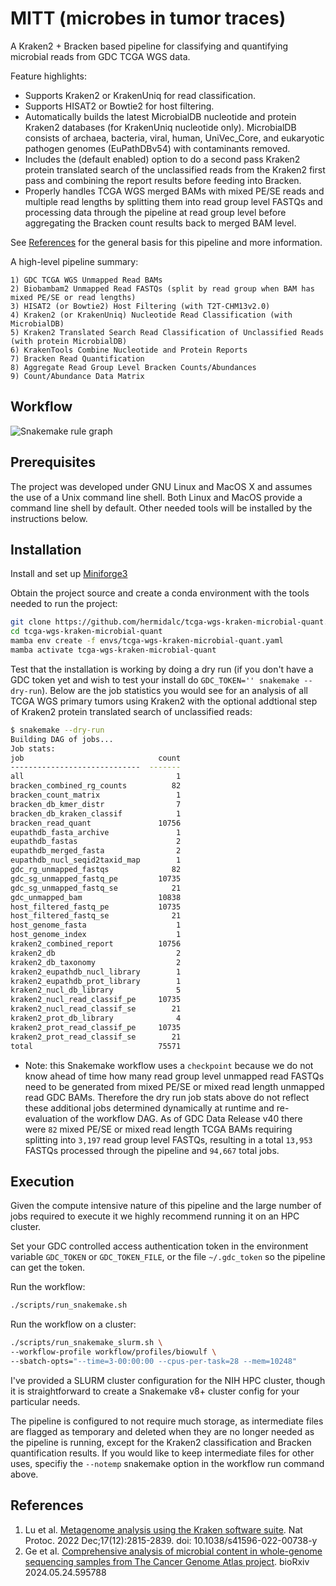 # MITT (microbes in tumor traces)

A Kraken2 + Bracken based pipeline for classifying and quantifying
microbial reads from GDC TCGA WGS data.

Feature highlights:

- Supports Kraken2 or KrakenUniq for read classification.
- Supports HISAT2 or Bowtie2 for host filtering.
- Automatically builds the latest MicrobialDB nucleotide and protein
  Kraken2 databases (for KrakenUniq nucleotide only). MicrobialDB
  consists of archaea, bacteria, viral, human, UniVec_Core, and
  eukaryotic pathogen genomes (EuPathDBv54) with contaminants removed.
- Includes the (default enabled) option to do a second pass Kraken2
  protein translated search of the unclassified reads from the Kraken2
  first pass and combining the report results before feeding into Bracken.
- Properly handles TCGA WGS merged BAMs with mixed PE/SE reads and
  multiple read lengths by splitting them into read group level FASTQs
  and processing data through the pipeline at read group level before
  aggregating the Bracken count results back to merged BAM level.

See [References](#references) for the general basis for this pipeline
and more information.

A high-level pipeline summary:

```
1) GDC TCGA WGS Unmapped Read BAMs
2) Biobambam2 Unmapped Read FASTQs (split by read group when BAM has mixed PE/SE or read lengths)
3) HISAT2 (or Bowtie2) Host Filtering (with T2T-CHM13v2.0)
4) Kraken2 (or KrakenUniq) Nucleotide Read Classification (with MicrobialDB)
5) Kraken2 Translated Search Read Classification of Unclassified Reads (with protein MicrobialDB)
6) KrakenTools Combine Nucleotide and Protein Reports
7) Bracken Read Quantification
8) Aggregate Read Group Level Bracken Counts/Abundances
9) Count/Abundance Data Matrix
```

## Workflow

![Snakemake rule graph](tcga-wgs-kraken-microbial-quant.svg)

## Prerequisites

The project was developed under GNU Linux and MacOS X and assumes the
use of a Unix command line shell. Both Linux and MacOS provide a
command line shell by default. Other needed tools will be installed
by the instructions below.

## Installation

Install and set up
[Miniforge3](https://github.com/conda-forge/miniforge#download)

Obtain the project source and create a conda environment with the tools
needed to run the project:

```bash
git clone https://github.com/hermidalc/tcga-wgs-kraken-microbial-quant.git
cd tcga-wgs-kraken-microbial-quant
mamba env create -f envs/tcga-wgs-kraken-microbial-quant.yaml
mamba activate tcga-wgs-kraken-microbial-quant
```

Test that the installation is working by doing a dry run (if you don't
have a GDC token yet and wish to test your install do
`GDC_TOKEN='' snakemake --dry-run`). Below are the job statistics you
would see for an analysis of all TCGA WGS primary tumors using Kraken2
with the optional addtional step of Kraken2 protein translated search of
unclassified reads:

```bash
$ snakemake --dry-run
Building DAG of jobs...
Job stats:
job                              count
-----------------------------  -------
all                                  1
bracken_combined_rg_counts          82
bracken_count_matrix                 1
bracken_db_kmer_distr                7
bracken_db_kraken_classif            1
bracken_read_quant               10756
eupathdb_fasta_archive               1
eupathdb_fastas                      2
eupathdb_merged_fasta                2
eupathdb_nucl_seqid2taxid_map        1
gdc_rg_unmapped_fastqs              82
gdc_sg_unmapped_fastq_pe         10735
gdc_sg_unmapped_fastq_se            21
gdc_unmapped_bam                 10838
host_filtered_fastq_pe           10735
host_filtered_fastq_se              21
host_genome_fasta                    1
host_genome_index                    1
kraken2_combined_report          10756
kraken2_db                           2
kraken2_db_taxonomy                  2
kraken2_eupathdb_nucl_library        1
kraken2_eupathdb_prot_library        1
kraken2_nucl_db_library              5
kraken2_nucl_read_classif_pe     10735
kraken2_nucl_read_classif_se        21
kraken2_prot_db_library              4
kraken2_prot_read_classif_pe     10735
kraken2_prot_read_classif_se        21
total                            75571
```

- Note: this Snakemake workflow uses a `checkpoint` because we do not know
ahead of time how many read group level unmapped read FASTQs need to be
generated from mixed PE/SE or mixed read length unmapped read GDC BAMs.
Therefore the dry run job stats above do not reflect these additional jobs
determined dynamically at runtime and re-evaluation of the workflow DAG.
As of GDC Data Release v40 there were `82` mixed PE/SE or mixed read length
TCGA BAMs requiring splitting into `3,197` read group level FASTQs,
resulting in a total `13,953` FASTQs processed through the pipeline and
`94,667` total jobs.

## Execution

Given the compute intensive nature of this pipeline and the large
number of jobs required to execute it we highly recommend running it
on an HPC cluster.

Set your GDC controlled access authentication token in the environment
variable `GDC_TOKEN` or `GDC_TOKEN_FILE`, or the file `~/.gdc_token`
so the pipeline can get the token.

Run the workflow:

```bash
./scripts/run_snakemake.sh
```

Run the workflow on a cluster:

```bash
./scripts/run_snakemake_slurm.sh \
--workflow-profile workflow/profiles/biowulf \
--sbatch-opts="--time=3-00:00:00 --cpus-per-task=28 --mem=10248"
```

I've provided a SLURM cluster configuration for the NIH HPC cluster,
though it is straightforward to create a Snakemake v8+ cluster config for
your particular needs.

The pipeline is configured to not require much storage, as intermediate
files are flagged as temporary and deleted when they are no longer
needed as the pipeline is running, except for the Kraken2 classification
and Bracken quantification results. If you would like to keep intermediate
files for other uses, specifiy the `--notemp` snakemake option in the
workflow run command above.

## References

1. Lu et al. [Metagenome analysis using the Kraken software suite](
   https://www.ncbi.nlm.nih.gov/pmc/articles/PMC9725748/).
   Nat Protoc. 2022 Dec;17(12):2815-2839. doi: 10.1038/s41596-022-00738-y
2. Ge et al. [Comprehensive analysis of microbial content in whole-genome
   sequencing samples from The Cancer Genome Atlas project](
   https://doi.org/10.1101/2024.05.24.595788). bioRxiv 2024.05.24.595788
